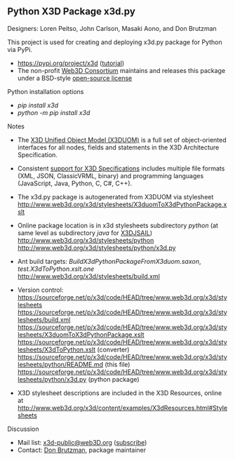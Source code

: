 ## Python X3D Package x3d.py

Designers: Loren Peitso, John Carlson, Masaki Aono, and Don Brutzman

This project is used for creating and deploying x3d.py package for Python via PyPi.

* https://pypi.org/project/x3d ([tutorial](https://packaging.python.org/tutorials/packaging-projects))
* The non-profit [Web3D Consortium](https://www.web3D.org) maintains and releases this package under a BSD-style [open-source license](license.html)

Python installation options

* *pip install x3d*
* *python -m pip install x3d*

Notes

* The [X3D Unified Object Model (X3DUOM)](http://www.web3d.org/specifications/X3DUOM.html) is a full set of object-oriented interfaces for all nodes, fields and statements in the X3D Architecture Specification.

* Consistent [support for X3D Specifications](http://www.web3d.org/specifications/X3dSpecificationRelationships.png)
includes multiple file formats (XML, JSON, ClassicVRML, binary) and programming languages (JavaScript, Java, Python, C, C#, C++).

* The x3d.py package is autogenerated from X3DUOM via stylesheet
    http://www.web3d.org/x3d/stylesheets/X3duomToX3dPythonPackage.xslt

* Online package location is in x3d stylesheets subdirectory *python* (at same level as subdirectory *java* for [X3DJSAIL](http://www.web3d.org/specifications/java/X3DJSAIL.html))
    http://www.web3d.org/x3d/stylesheets/python
    http://www.web3d.org/x3d/stylesheets/python/x3d.py

* Ant build targets: *BuildX3dPythonPackageFromX3duom.saxon*, *test.X3dToPython.xslt.one*
    http://www.web3d.org/x3d/stylesheets/build.xml
    
* Version control:
    https://sourceforge.net/p/x3d/code/HEAD/tree/www.web3d.org/x3d/stylesheets
    https://sourceforge.net/p/x3d/code/HEAD/tree/www.web3d.org/x3d/stylesheets/build.xml
    https://sourceforge.net/p/x3d/code/HEAD/tree/www.web3d.org/x3d/stylesheets/X3duomToX3dPythonPackage.xslt
    https://sourceforge.net/p/x3d/code/HEAD/tree/www.web3d.org/x3d/stylesheets/X3dToPython.xslt (converter)
    https://sourceforge.net/p/x3d/code/HEAD/tree/www.web3d.org/x3d/stylesheets/python/README.md (this file)
    https://sourceforge.net/p/x3d/code/HEAD/tree/www.web3d.org/x3d/stylesheets/python/x3d.py (python package)

* X3D stylesheet descriptions are included in the X3D Resources, online at
    http://www.web3d.org/x3d/content/examples/X3dResources.html#Stylesheets

Discussion

* Mail list: [x3d-public@web3D.org](mailto:x3d-public@web3D.org?subject=Python%20X3D%20Package%20inquiry) ([subscribe](http://www.web3d.org/mailman/listinfo/x3d-public_web3d.org))
* Contact: [Don Brutzman](mailto:brutzman@nps.edu?subject=Python%20X3D%20Package%20inquiry), package maintainer
